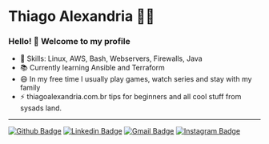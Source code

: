 # Thiago Alexandria :man_technologist:

### Hello! 👋 Welcome to my profile

 - 📌 Skills: Linux, AWS, Bash, Webservers, Firewalls, Java 
 - 📚 Currently learning Ansible and Terraform
 - 😄 In my free time I usually play games, watch series and stay with my family
 - ⚡ thiagoalexandria.com.br tips for beginners and all cool stuff from sysads land.
 
 ----

[![Github Badge](https://img.shields.io/badge/-thiagoalexandria-000?style=flat-square&logo=Github&logoColor=white&link=https://github.com/thiagoalexandria)](https://github.com/thiagoalexandria)
[![Linkedin Badge](https://img.shields.io/badge/-Linkedin-blue?style=flat-square&logo=Linkedin&logoColor=white&link=https://www.linkedin.com/in/thiago-alexandria/)](https://www.linkedin.com/in/thiago-alexandria/)
[![Gmail Badge](https://img.shields.io/badge/-gmail-c14438?style=flat-square&logo=Gmail&logoColor=white&link=mailto:alexandriathiago@gmail.com)](mailto:alexandriathiago@gmail.com)
[![Instagram Badge](https://img.shields.io/badge/-@thiagoalexandria-F77737?style=flat-square&labelColor=F77737&logo=instagram&logoColor=white&link=https://www.instagram.com/thiagoalexandria/)](https://www.instagram.com/thiagoalexandria/)
